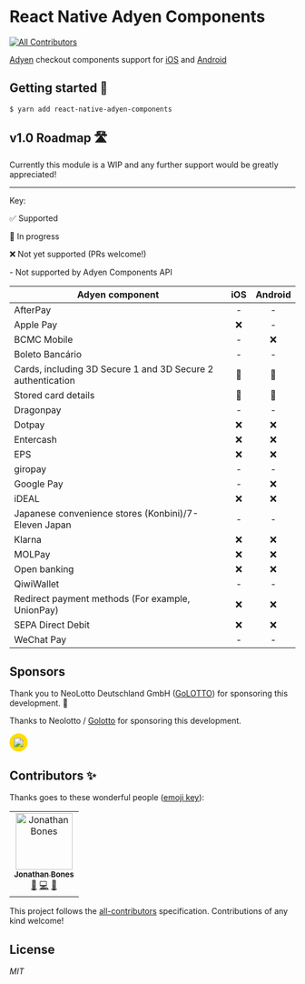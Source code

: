 # React Native Adyen Components
[![All Contributors](https://img.shields.io/badge/all_contributors-1-orange.svg?style=flat-square)](#contributors)

[Adyen](https://docs.adyen.com/checkout) checkout components support for [iOS](https://docs.adyen.com/checkout/ios/components#supported-payment-methods) and [Android](https://docs.adyen.com/checkout/android/components#supported-payment-methods)

## Getting started 🏃‍

`$ yarn add react-native-adyen-components`

## v1.0 Roadmap 🛣

Currently this module is a WIP and any further support would be greatly appreciated!

---

Key:

✅ Supported

🚧 In progress

❌ Not yet supported (PRs welcome!)

\- Not supported by Adyen Components API

| Adyen component                                             | iOS | Android |
| ----------------------------------------------------------- | :-: | :-----: |
| AfterPay                                                    |  -  |    -    |
| Apple Pay                                                   | ❌  |    -    |
| BCMC Mobile                                                 |  -  |   ❌    |
| Boleto Bancário                                             |  -  |    -    |
| Cards, including 3D Secure 1 and 3D Secure 2 authentication | 🚧  |   🚧    |
| Stored card details                                         | 🚧  |   🚧    |
| Dragonpay                                                   |  -  |    -    |
| Dotpay                                                      | ❌  |   ❌    |
| Entercash                                                   | ❌  |   ❌    |
| EPS                                                         | ❌  |   ❌    |
| giropay                                                     |  -  |    -    |
| Google Pay                                                  |  -  |   ❌    |
| iDEAL                                                       | ❌  |   ❌    |
| Japanese convenience stores (Konbini)/7-Eleven Japan        |  -  |    -    |
| Klarna                                                      | ❌  |   ❌    |
| MOLPay                                                      | ❌  |   ❌    |
| Open banking                                                | ❌  |   ❌    |
| QiwiWallet                                                  |  -  |    -    |
| Redirect payment methods (For example, UnionPay)            | ❌  |   ❌    |
| SEPA Direct Debit                                           | ❌  |   ❌    |
| WeChat Pay                                                  |  -  |    -    |

## Sponsors

Thank you to NeoLotto Deutschland GmbH ([GoLOTTO](https://www.golotto.de/)) for sponsoring this development. 🙏

Thanks to Neolotto / [Golotto](https://www.golotto.de/) for sponsoring this development.

<div style="display:inline-block;background-color:#fd0;border-radius:16px;padding:8px;justify-content:center;flex-direction:column">
<a href="https://opencollective.com/react-native-image-crop-picker/sponsor/0/website" target="_blank"><img src="https://www.golotto.de/assets/images/3.0/logo-black.png?pv=37339	"></a>
</div>

## Contributors ✨

Thanks goes to these wonderful people ([emoji key](https://allcontributors.org/docs/en/emoji-key)):

<!-- ALL-CONTRIBUTORS-LIST:START - Do not remove or modify this section -->
<!-- prettier-ignore -->
<table>
  <tr>
    <td align="center"><a href="https://github.com/bonesyblue"><img src="https://avatars0.githubusercontent.com/u/7486722?v=4" width="100px;" alt="Jonathan Bones"/><br /><sub><b>Jonathan Bones</b></sub></a><br /><a href="https://github.com/nuuk-gmbh/react-native-adyen-components/commits?author=bonesyblue" title="Documentation">📖</a> <a href="https://github.com/nuuk-gmbh/react-native-adyen-components/commits?author=bonesyblue" title="Code">💻</a> <a href="#ideas-bonesyblue" title="Ideas, Planning, & Feedback">🤔</a></td>
  </tr>
</table>

<!-- ALL-CONTRIBUTORS-LIST:END -->

This project follows the [all-contributors](https://github.com/all-contributors/all-contributors) specification. Contributions of any kind welcome!

## License

_MIT_
